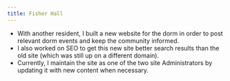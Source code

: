 ```yaml
---
title: Fisher Hall
---
```


* With another resident, I built a new website for the dorm in order to post relevant dorm events and keep the community informed.
* I also worked on SEO to get this new site better search results than the old site (which was still up on a different domain).
* Currently, I maintain the site as one of the two site Administrators by updating it with new content when necessary.
